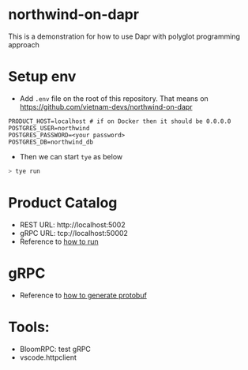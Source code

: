 # northwind-on-dapr
This is a demonstration for how to use Dapr with polyglot programming approach

# Setup env

- Add `.env` file on the root of this repository. That means on https://github.com/vietnam-devs/northwind-on-dapr

```
PRODUCT_HOST=localhost # if on Docker then it should be 0.0.0.0
POSTGRES_USER=northwind
POSTGRES_PASSWORD=<your password>
POSTGRES_DB=northwind_db
```
- Then we can start `tye` as below

```bash
> tye run
```

# Product Catalog 

- REST URL: http://localhost:5002
- gRPC URL: tcp://localhost:50002
- Reference to [how to run](product-catalog/README.md)

# gRPC

- Reference to [how to generate protobuf](proto/README.md)

# Tools:
- BloomRPC: test gRPC
- vscode.httpclient